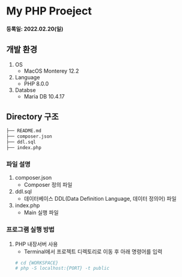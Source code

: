 # My PHP Proeject

#### 등록일: 2022.02.20(일)

## 개발 환경

1. OS
    - MacOS Monterey 12.2
2. Language
    - PHP 8.0.0
3. Databse
    - Maria DB 10.4.17

## Directory 구조

```bash
├── README.md
├── composer.json
├── ddl.sql
├── index.php
```

### 파일 설명

1. composer.json
    - Composer 정의 파일
2. ddl.sql
    - 데이터베이스 DDL(Data Definition Language, 데이터 정의어) 파일
3. index.php
    - Main 실행 파일

### 프로그램 실행 방법

1. PHP 내장서버 사용
    - Terminal에서 프로젝트 디렉토리로 이동 후 아래 명령어를 입력
   ```bash
   # cd {WORKSPACE}
   # php -S localhost:{PORT} -t public
   ```